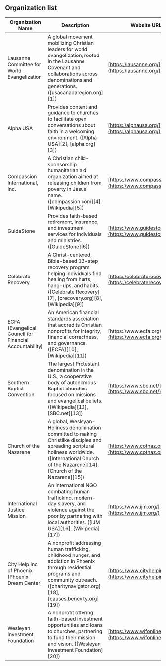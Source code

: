 ## Organization list

| Organization Name                                       | Description                                                                                                                                                                                               | Website URL                                                      |
| ------------------------------------------------------- | --------------------------------------------------------------------------------------------------------------------------------------------------------------------------------------------------------- | ---------------------------------------------------------------- |
| Lausanne Committee for World Evangelization             | A global movement mobilizing Christian leaders for world evangelization, rooted in the Lausanne Covenant and collaborations across denominations and generations. ([usacanadaregion.org][1])              | [https://lausanne.org/](https://lausanne.org/)                   |
| Alpha USA                                               | Provides content and guidance to churches to facilitate open conversations about faith in a welcoming environment. ([Alpha USA][2], [alpha.org][3])                                                       | [https://alphausa.org/](https://alphausa.org/)                   |
| Compassion International, Inc.                          | A Christian child-sponsorship humanitarian aid organization aimed at releasing children from poverty in Jesus' name. ([compassion.com][4], [Wikipedia][5])                                                | [https://www.compassion.com/](https://www.compassion.com/)       |
| GuideStone                                              | Provides faith-based retirement, insurance, and investment services for individuals and ministries. ([GuideStone][6])                                                                                     | [https://www.guidestone.org/](https://www.guidestone.org/)       |
| Celebrate Recovery                                      | A Christ-centered, Bible-based 12-step recovery program helping individuals find healing from hurts, hang-ups, and habits. ([Celebrate Recovery][7], [crecovery.org][8], [Wikipedia][9])                  | [https://celebraterecovery.com/](https://celebraterecovery.com/) |
| ECFA (Evangelical Council for Financial Accountability) | An American financial standards association that accredits Christian nonprofits for integrity, financial correctness, and governance. ([ECFA][10], [Wikipedia][11])                                       | [https://www.ecfa.org/](https://www.ecfa.org/)                   |
| Southern Baptist Convention                             | The largest Protestant denomination in the U.S., a cooperative body of autonomous Baptist churches focused on missions and evangelical beliefs. ([Wikipedia][12], [SBC.net][13])                          | [https://www.sbc.net/](https://www.sbc.net/)                     |
| Church of the Nazarene                                  | A global, Wesleyan-Holiness denomination committed to making Christlike disciples and spreading scriptural holiness worldwide. ([International Church of the Nazarene][14], [Church of the Nazarene][15]) | [https://www.cotnaz.org/](https://www.cotnaz.org/)               |
| International Justice Mission                           | An international NGO combating human trafficking, modern-day slavery, and violence against the poor by partnering with local authorities. ([IJM USA][16], [Wikipedia][17])                                | [https://www.ijm.org/](https://www.ijm.org/)                     |
| City Help Inc of Phoenix (Phoenix Dream Center)         | A nonprofit addressing human trafficking, childhood hunger, and addiction in Phoenix through residential programs and community outreach. ([charitynavigator.org][18], [causes.benevity.org][19])         | [https://www.cityhelpinc.org/](https://www.cityhelpinc.org/)     |
| Wesleyan Investment Foundation                          | A nonprofit offering faith-based investment opportunities and loans to churches, partnering to fund their mission and vision. ([Wesleyan Investment Foundation][20])                                      | [https://www.wifonline.com/](https://www.wifonline.com/)         |
